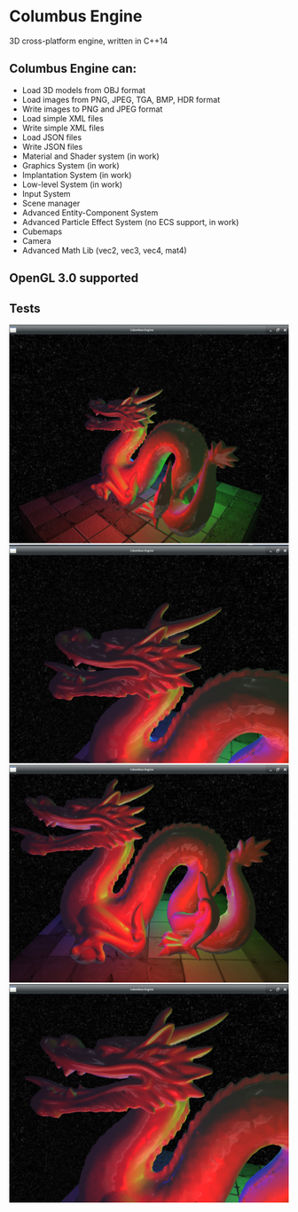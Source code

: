 # Columbus Engine
3D cross-platform engine, written in C++14
## Columbus Engine can:
* Load 3D models from OBJ format
* Load images from PNG, JPEG, TGA, BMP, HDR format
* Write images to PNG and JPEG format
* Load simple XML files
* Write simple XML files
* Load JSON files
* Write JSON files
* Material and Shader system (in work)
* Graphics System (in work)
* Implantation System (in work)
* Low-level System (in work)
* Input System
* Scene manager
* Advanced Entity-Component System
* Advanced Particle Effect System (no ECS support, in work)
* Cubemaps
* Camera
* Advanced Math Lib (vec2, vec3, vec4, mat4)

## OpenGL 3.0 supported
## Tests
![Optional Text](./Data/Tests/1.jpg)
![Optional Text](./Data/Tests/2.jpg)
![Optional Text](./Data/Tests/3.jpg)
![Optional Text](./Data/Tests/4.jpg)
